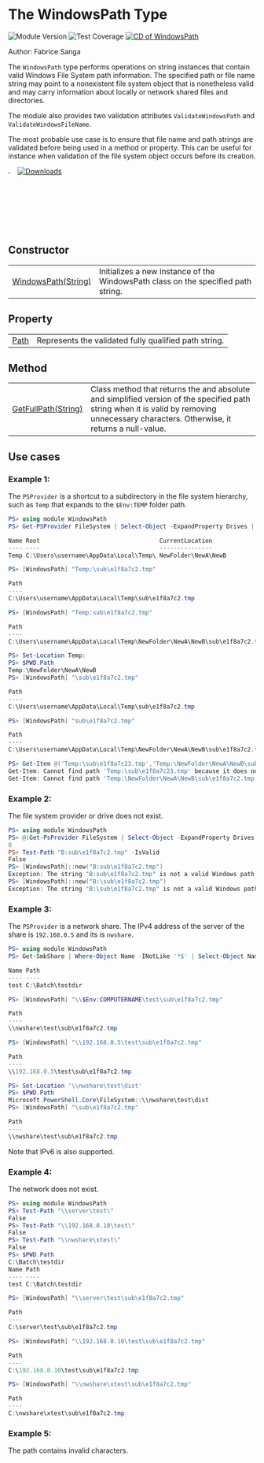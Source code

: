 # **The WindowsPath Type** 
![Module Version](https://img.shields.io/badge/version-0.0.1-teal) ![Test Coverage](https://img.shields.io/badge/coverage-100%25-teal)
[![CD of WindowsPath](https://github.com/sangafabrice/windows-path-type/actions/workflows/publish-module.yaml/badge.svg)](https://github.com/sangafabrice/windows-path-type/actions/workflows/publish-module.yaml)

Author: Fabrice Sanga

The `WindowsPath` type performs operations on string instances that contain valid Windows File System path information. The specified path or file name string may point to a nonexistent file system object that is nonetheless valid and may carry information about locally or network shared files and directories.

The module also provides two validation attributes `ValidateWindowsPath` and `ValidateWindowsFileName`.

The most probable use case is to ensure that file name and path strings are validated before being used in a method or property. This can be useful for instance when validation of the file system object occurs before its creation.

<img src="https://gistcdn.githack.com/sangafabrice/a8c75d6031a491c0907d5ca5eb5587e0/raw/406120be7a900c3998e33d7302772827f20539f0/automation.svg" alt="Custom Powershell Module Icon" width="3%"> [![Downloads](https://img.shields.io/powershellgallery/dt/WindowsPath?color=blue&label=PSGallery%20%E2%AC%87%EF%B8%8F)](https://www.powershellgallery.com/packages/WindowsPath)
<br>

## Constructor

|||
|:---|---|
|[WindowsPath(String)]()|Initializes a new instance of the WindowsPath class on the specified path string.|

## Property

|||
|-|-|
|[Path]()|Represents the validated fully qualified path string.|

## Method

|||
|-|-|
|[GetFullPath(String)]()|Class method that returns the and absolute and simplified version of the specified path string when it is valid by removing unnecessary characters. Otherwise, it returns a null-value.| 

## Use cases

### Example 1:

The `PSProvider` is a shortcut to a subdirectory in the file system hierarchy, such as `Temp` that expands to the `$Env:TEMP` folder path.

```powershell
PS> using module WindowsPath
PS> Get-PSProvider FileSystem | Select-Object -ExpandProperty Drives | Where-Object Name -iLike ??* | Select-Object Name,Root

Name Root                                  CurrentLocation
---- ----                                  ---------------
Temp C:\Users\username\AppData\Local\Temp\ NewFolder\NewA\NewB

PS> [WindowsPath] "Temp:\sub\e1f8a7c2.tmp"

Path
----
C:\Users\username\AppData\Local\Temp\sub\e1f8a7c2.tmp

PS> [WindowsPath] "Temp:sub\e1f8a7c2.tmp"

Path
----
C:\Users\username\AppData\Local\Temp\NewFolder\NewA\NewB\sub\e1f8a7c2.tmp

PS> Set-Location Temp:
PS> $PWD.Path
Temp:\NewFolder\NewA\NewB
PS> [WindowsPath] "\sub\e1f8a7c2.tmp"

Path
----
C:\Users\username\AppData\Local\Temp\sub\e1f8a7c2.tmp

PS> [WindowsPath] "sub\e1f8a7c2.tmp"

Path
----
C:\Users\username\AppData\Local\Temp\NewFolder\NewA\NewB\sub\e1f8a7c2.tmp

PS> Get-Item @('Temp:\sub\e1f8a7c23.tmp','Temp:\NewFolder\NewA\NewB\sub\e1f8a7c2.tmp')
Get-Item: Cannot find path 'Temp:\sub\e1f8a7c23.tmp' because it does not exist.
Get-Item: Cannot find path 'Temp:\NewFolder\NewA\NewB\sub\e1f8a7c2.tmp' because it does not exist.
```

### Example 2:

The file system provider or drive does not exist.

```powershell
PS> using module WindowsPath
PS> @(Get-PsProvider FileSystem | Select-Object -ExpandProperty Drives | Where-Object Name -IEQ A).Count
0
PS> Test-Path "B:sub\e1f8a7c2.tmp" -IsValid
False
PS> [WindowsPath]::new("B:sub\e1f8a7c2.tmp")
Exception: The string "B:sub\e1f8a7c2.tmp" is not a valid Windows path string.
PS> [WindowsPath]::new("B:\sub\e1f8a7c2.tmp")
Exception: The string "B:\sub\e1f8a7c2.tmp" is not a valid Windows path string.
```

### Example 3:

The `PSProvider` is a network share. The IPv4 address of the server of the share is `192.168.0.5` and its is `nwshare`.

```powershell
PS> using module WindowsPath
PS> Get-SmbShare | Where-Object Name -INotLike '*$' | Select-Object Name,Path

Name Path
---- ----
test C:\Batch\testdir

PS> [WindowsPath] "\\$Env:COMPUTERNAME\test\sub\e1f8a7c2.tmp"

Path
----
\\nwshare\test\sub\e1f8a7c2.tmp

PS> [WindowsPath] "\\192.168.0.5\test\sub\e1f8a7c2.tmp"

Path
----
\\192.168.0.5\test\sub\e1f8a7c2.tmp

PS> Set-Location '\\nwshare\test\dist'
PS> $PWD.Path
Microsoft.PowerShell.Core\FileSystem::\\nwshare\test\dist
PS> [WindowsPath] "\sub\e1f8a7c2.tmp"

Path
----
\\nwshare\test\sub\e1f8a7c2.tmp
```

Note that IPv6 is also supported.

### Example 4:

The network does not exist.

```powershell
PS> using module WindowsPath
PS> Test-Path "\\server\test\"
False
PS> Test-Path "\\192.168.0.10\test\"
False
PS> Test-Path "\\nwshare\xtest\"
False
PS> $PWD.Path
C:\Batch\testdir
Name Path
---- ----
test C:\Batch\testdir

PS> [WindowsPath] "\\server\test\sub\e1f8a7c2.tmp"

Path
----
C:\server\test\sub\e1f8a7c2.tmp

PS> [WindowsPath] "\\192.168.0.10\test\sub\e1f8a7c2.tmp"

Path
----
C:\192.168.0.10\test\sub\e1f8a7c2.tmp

PS> [WindowsPath] "\\nwshare\xtest\sub\e1f8a7c2.tmp"

Path
----
C:\nwshare\xtest\sub\e1f8a7c2.tmp
```

### Example 5:

The path contains invalid characters.